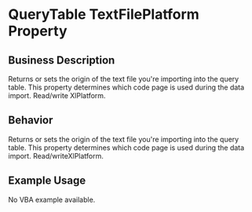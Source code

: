 # QueryTable TextFilePlatform Property

## Business Description
Returns or sets the origin of the text file you're importing into the query table. This property determines which code page is used during the data import. Read/write XlPlatform.

## Behavior
Returns or sets the origin of the text file you're importing into the query table. This property determines which code page is used during the data import.  Read/writeXlPlatform.

## Example Usage
No VBA example available.